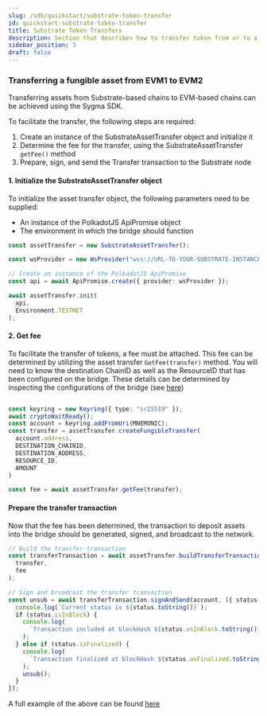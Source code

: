 ```yaml
---
slug: /sdk/quickstart/substrate-token-transfer
id: quickstart-substrate-token-transfer
title: Substrate Token Transfers
description: Section that describes how to transfer token from or to a Substrate network.
sidebar_position: 3
draft: false
---
```


### Transferring a fungible asset from EVM1 to EVM2

Transferring assets from Substrate-based chains to EVM-based chains can be achieved using the Sygma SDK.

To facilitate the transfer, the following steps are required:

1. Create an instance of the SubstrateAssetTransfer object and initialize it
2. Determine the fee for the transfer, using the SubstrateAssetTransfer `getFee()` method
3. Prepare, sign, and send the Transfer transaction to the Substrate node

#### 1. Initialize the SubstrateAssetTransfer object

To initialize the asset transfer object, the following parameters need to be supplied:

- An instance of the PolkadotJS ApiPromise object
- The environment in which the bridge should function

```ts
const assetTransfer = new SubstrateAssetTransfer();

const wsProvider = new WsProvider("wss://URL-TO-YOUR-SUBSTRATE-INSTANCE");

// Create an instance of the PolkadotJS ApiPromise
const api = await ApiPromise.create({ provider: wsProvider });

await assetTransfer.init(
  api,
  Environment.TESTNET
);
```

#### 2. Get fee

To facilitate the transfer of tokens, a fee must be attached. This fee can be determined by utilizing the asset transfer `GetFee(transfer)` method. You will need to know the destination ChainID as well as the ResourceID that has been configured on the bridge. These details can be determined by inspecting the configurations of the bridge (see [here](https://github.com/sygmaprotocol/sygma-sdk/blob/main/packages/sdk/src/constants.ts#L4))


```ts

const keyring = new Keyring({ type: "sr25519" });
await cryptoWaitReady();
const account = keyring.addFromUri(MNEMONIC);
const transfer = assetTransfer.createFungibleTransfer(
  account.address,
  DESTINATION_CHAINID,
  DESTINATION_ADDRESS,
  RESOURCE_ID,
  AMOUNT
)

const fee = await assetTransfer.getFee(transfer);

```

#### Prepare the transfer transaction

Now that the fee has been determined, the transaction to deposit assets into the bridge should be generated, signed, and broadcast to the network.

```ts
// Build the transfer transaction
const transferTransaction = await assetTransfer.buildTransferTransaction(
  transfer,
  fee
);

// Sign and broadcast the transfer transaction
const unsub = await transferTransaction.signAndSend(account, ({ status }) => {
  console.log(`Current status is ${status.toString()}`);
  if (status.isInBlock) {
    console.log(
      `Transaction included at blockHash ${status.asInBlock.toString()}`
    );
  } else if (status.isFinalized) {
    console.log(
      `Transaction finalized at blockHash ${status.asFinalized.toString()}`
    );
    unsub();
  }
});
```

A full example of the above can be found [here](https://github.com/sygmaprotocol/sygma-sdk/blob/main/examples/substrate-to-evm-fungible-transfer/src/transfer.ts)